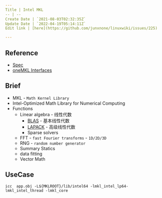 ```yaml
---
Title | Intel MKL
-- | --
Create Date | `2021-08-03T02:32:35Z`
Update Date | `2022-04-19T05:14:11Z`
Edit link | [here](https://github.com/junxnone/linuxwiki/issues/225)

---
```

## Reference
- [Spec](https://spec.oneapi.io/versions/latest/index.html)
- [oneMKL Interfaces](https://oneapi-src.github.io/oneMKL/index.html)

## Brief
- MKL - `Math Kernel Library`
- Intel-Optimized Math Library for Numerical Computing
- Functions
  - Linear algebra - 线性代数
    - [BLAS](https://github.com/junxnone/tech-io/issues/1023) - 基本线性代数
    - [LAPACK](https://github.com/junxnone/tech-io/issues/1024) - 高级线性代数
    - Sparse solvers
  - FFT - `fast Fourier transforms` - `1D/2D/3D`
  - RNG - `random number generator`
  - Summary Statics
  - data fitting
  - Vector Math

## UseCase
```
icc  app.obj -L${MKLROOT}/lib/intel64 -lmkl_intel_lp64-lmkl_intel_thread -lmkl_core
```
